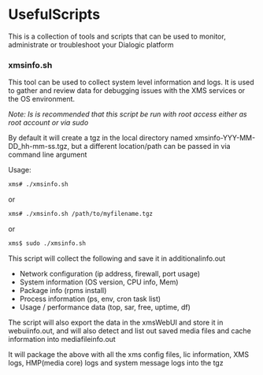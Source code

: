 # UsefulScripts
This is a collection of tools and scripts that can be used to monitor, administrate or troubleshoot your Dialogic platform

### xmsinfo.sh
This tool can be used to collect system level information and logs.  It is used to gather and review data for debugging issues with the XMS services or the OS environment.

_Note: Is is recommended that this script be run with root access either as root account or via sudo_

By default it will create a tgz in the local directory named xmsinfo-YYY-MM-DD_hh-mm-ss.tgz, but a different location/path can be passed in via command line argument

Usage:
``` bash
xms# ./xmsinfo.sh  
```
or
``` bash
xms# ./xmsinfo.sh /path/to/myfilename.tgz  
```
or
``` bash
xms$ sudo ./xmsinfo.sh
```

This script will collect the following and save it in additionalinfo.out
+ Network configuration (ip address, firewall, port usage)
+ System information (OS version, CPU info, Mem)
+ Package info (rpms install)
+ Process information (ps, env, cron task list)
+ Usage / performance data (top, sar, free, uptime, df)

The script will also export the data in the xmsWebUI and store it in webuiinfo.out, and will also detect and list out saved media files and cache information into mediafileinfo.out

It will package the above with all the xms config files, lic information, XMS logs, HMP(media core) logs and system message logs into the tgz

